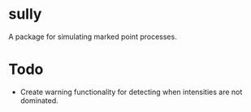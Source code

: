 # sully

A package for simulating marked point processes.

# Todo

- Create warning functionality for detecting when intensities are not dominated.
